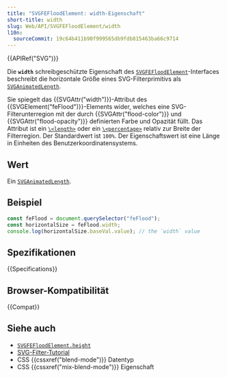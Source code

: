 ```yaml
---
title: "SVGFEFloodElement: width-Eigenschaft"
short-title: width
slug: Web/API/SVGFEFloodElement/width
l10n:
  sourceCommit: 19c64b411b90f999565db9fdb815463ba66c9714
---
```


{{APIRef("SVG")}}

Die **`width`** schreibgeschützte Eigenschaft des [`SVGFEFloodElement`](/de/docs/Web/API/SVGFEFloodElement)-Interfaces beschreibt die horizontale Größe eines SVG-Filterprimitivs als [`SVGAnimatedLength`](/de/docs/Web/API/SVGAnimatedLength).

Sie spiegelt das {{SVGAttr("width")}}-Attribut des {{SVGElement("feFlood")}}-Elements wider, welches eine SVG-Filterunterregion mit der durch {{SVGAttr("flood-color")}} und {{SVGAttr("flood-opacity")}} definierten Farbe und Opazität füllt. Das Attribut ist ein [`\<length>`](/de/docs/Web/SVG/Guides/Content_type#length) oder ein [`\<percentage>`](/de/docs/Web/SVG/Guides/Content_type#percentage) relativ zur Breite der Filterregion. Der Standardwert ist `100%`. Der Eigenschaftswert ist eine Länge in Einheiten des Benutzerkoordinatensystems.

## Wert

Ein [`SVGAnimatedLength`](/de/docs/Web/API/SVGAnimatedLength).

## Beispiel

```js
const feFlood = document.querySelector("feFlood");
const horizontalSize = feFlood.width;
console.log(horizontalSize.baseVal.value); // the `width` value
```

## Spezifikationen

{{Specifications}}

## Browser-Kompatibilität

{{Compat}}

## Siehe auch

- [`SVGFEFloodElement.height`](/de/docs/Web/API/SVGFEFloodElement/height)
- [SVG-Filter-Tutorial](/de/docs/Web/SVG/Guides/SVG_filters)
- CSS {{cssxref("blend-mode")}} Datentyp
- CSS {{cssxref("mix-blend-mode")}} Eigenschaft
